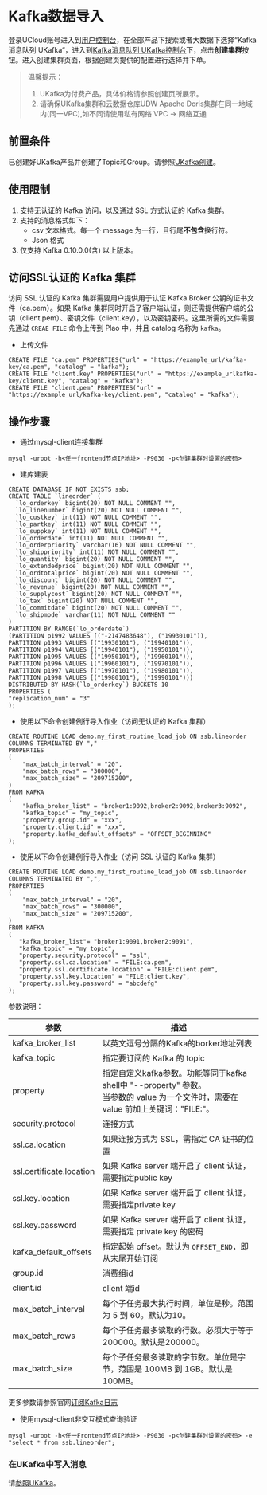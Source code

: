 # Kafka数据导入

登录UCloud账号进入到[用户控制台](https://passport.ucloud.cn/#login)，在全部产品下搜索或者大数据下选择“Kafka消息队列 UKafka“，进入到[Kafka消息队列 UKafka控制台](https://console.ucloud.cn/ukafka/ukafka)下，点击**创建集群**按钮。进入创建集群页面，根据创建页提供的配置进行选择并下单。

<blockquote>
  温馨提示：
   <ol>
     <li>UKafka为付费产品，具体价格请参照创建页所展示。</li>
     <li>请确保UKafka集群和云数据仓库UDW Apache Doris集群在同一地域内(同一VPC),如不同请使用私有网络 VPC -> 网络互通</li>
   </ol>
</blockquote>



## 前置条件

已创建好UKafka产品并创建了Topic和Group。请参照[UKafka创建](https://docs.ucloud.cn/ukafka/kafkasinkerintro/quickstart)。

## 使用限制

1. 支持无认证的 Kafka 访问，以及通过 SSL 方式认证的 Kafka 集群。
2. 支持的消息格式如下：
   - csv 文本格式。每一个 message 为一行，且行尾**不包含**换行符。
   - Json 格式
3. 仅支持 Kafka 0.10.0.0(含) 以上版本。

## 访问SSL认证的 Kafka 集群

访问 SSL 认证的 Kafka 集群需要用户提供用于认证 Kafka Broker 公钥的证书文件（ca.pem）。如果 Kafka 集群同时开启了客户端认证，则还需提供客户端的公钥（client.pem）、密钥文件（client.key），以及密钥密码。这里所需的文件需要先通过 `CREAE FILE` 命令上传到 Plao 中，并且 catalog 名称为 `kafka`。

- 上传文件

```shell
CREATE FILE "ca.pem" PROPERTIES("url" = "https://example_url/kafka-key/ca.pem", "catalog" = "kafka");
CREATE FILE "client.key" PROPERTIES("url" = "https://example_urlkafka-key/client.key", "catalog" = "kafka");
CREATE FILE "client.pem" PROPERTIES("url" = "https://example_url/kafka-key/client.pem", "catalog" = "kafka");
```

## 操作步骤

- 通过mysql-client连接集群

```shell
mysql -uroot -h<任一frontend节点IP地址> -P9030 -p<创建集群时设置的密码>
```

- 建库建表

```mysql
CREATE DATABASE IF NOT EXISTS ssb;
CREATE TABLE `lineorder` (
  `lo_orderkey` bigint(20) NOT NULL COMMENT "",
  `lo_linenumber` bigint(20) NOT NULL COMMENT "",
  `lo_custkey` int(11) NOT NULL COMMENT "",
  `lo_partkey` int(11) NOT NULL COMMENT "",
  `lo_suppkey` int(11) NOT NULL COMMENT "",
  `lo_orderdate` int(11) NOT NULL COMMENT "",
  `lo_orderpriority` varchar(16) NOT NULL COMMENT "",
  `lo_shippriority` int(11) NOT NULL COMMENT "",
  `lo_quantity` bigint(20) NOT NULL COMMENT "",
  `lo_extendedprice` bigint(20) NOT NULL COMMENT "",
  `lo_ordtotalprice` bigint(20) NOT NULL COMMENT "",
  `lo_discount` bigint(20) NOT NULL COMMENT "",
  `lo_revenue` bigint(20) NOT NULL COMMENT "",
  `lo_supplycost` bigint(20) NOT NULL COMMENT "",
  `lo_tax` bigint(20) NOT NULL COMMENT "",
  `lo_commitdate` bigint(20) NOT NULL COMMENT "",
  `lo_shipmode` varchar(11) NOT NULL COMMENT ""
)
PARTITION BY RANGE(`lo_orderdate`)
(PARTITION p1992 VALUES [("-2147483648"), ("19930101")),
PARTITION p1993 VALUES [("19930101"), ("19940101")),
PARTITION p1994 VALUES [("19940101"), ("19950101")),
PARTITION p1995 VALUES [("19950101"), ("19960101")),
PARTITION p1996 VALUES [("19960101"), ("19970101")),
PARTITION p1997 VALUES [("19970101"), ("19980101")),
PARTITION p1998 VALUES [("19980101"), ("19990101")))
DISTRIBUTED BY HASH(`lo_orderkey`) BUCKETS 10
PROPERTIES (
"replication_num" = "3"
);
```

- 使用以下命令创建例行导入作业（访问无认证的 Kafka 集群）

```shell
CREATE ROUTINE LOAD demo.my_first_routine_load_job ON ssb.lineorder
COLUMNS TERMINATED BY ","
PROPERTIES
(
    "max_batch_interval" = "20",
    "max_batch_rows" = "300000",
    "max_batch_size" = "209715200",
)
FROM KAFKA
(
    "kafka_broker_list" = "broker1:9092,broker2:9092,broker3:9092",
    "kafka_topic" = "my_topic",
    "property.group.id" = "xxx",
    "property.client.id" = "xxx",
    "property.kafka_default_offsets" = "OFFSET_BEGINNING"
);
```

- 使用以下命令创建例行导入作业（访问 SSL 认证的 Kafka 集群）

```shell
CREATE ROUTINE LOAD demo.my_first_routine_load_job ON ssb.lineorder
COLUMNS TERMINATED BY ",",
PROPERTIES
(
    "max_batch_interval" = "20",
    "max_batch_rows" = "300000",
    "max_batch_size" = "209715200",
)
FROM KAFKA
(
   "kafka_broker_list"= "broker1:9091,broker2:9091",
   "kafka_topic" = "my_topic",
   "property.security.protocol" = "ssl",
   "property.ssl.ca.location" = "FILE:ca.pem",
   "property.ssl.certificate.location" = "FILE:client.pem",
   "property.ssl.key.location" = "FILE:client.key",
   "property.ssl.key.password" = "abcdefg"
);
```

参数说明：

| 参数                     | 描述                                                         |
| ------------------------ | ------------------------------------------------------------ |
| kafka_broker_list        | 以英文逗号分隔的Kafka的borker地址列表                        |
| kafka_topic              | 指定要订阅的 Kafka 的 topic                                  |
| property                 | 指定自定义kafka参数。功能等同于kafka shell中 "--property" 参数。<br />当参数的 value 为一个文件时，需要在 value 前加上关键词："FILE:"。 |
| security.protocol        | 连接方式                                                     |
| ssl.ca.location          | 如果连接方式为 SSL，需指定 CA 证书的位置                     |
| ssl.certificate.location | 如果 Kafka server 端开启了 client 认证，需要指定public key   |
| ssl.key.location         | 如果 Kafka server 端开启了 client 认证，需要指定private key  |
| ssl.key.password         | 如果 Kafka server 端开启了 client 认证，需要指定 private key 的密码 |
| kafka_default_offsets    | 指定起始 offset。默认为 `OFFSET_END`，即从末尾开始订阅       |
| group.id                 | 消费组id                                                     |
| client.id                | client 端id                                                  |
| max_batch_interval       | 每个子任务最大执行时间，单位是秒。范围为 5 到 60。默认为10。 |
| max_batch_rows           | 每个子任务最多读取的行数。必须大于等于200000。默认是200000。 |
| max_batch_size           | 每个子任务最多读取的字节数。单位是字节，范围是 100MB 到 1GB。默认是 100MB。 |

更多参数请参照官网[订阅Kafka日志](https://doris.apache.org/zh-CN/data-operate/import/import-scenes/kafka-load.html#)

- 使用mysql-client非交互模式查询验证

```shell
mysql -uroot -h<任一Frontend节点IP地址> -P9030 -p<创建集群时设置的密码> -e "select * from ssb.lineorder";
```

### 在UKafka中写入消息

请[参照UKafka](https://docs.ucloud.cn/ukafka/kafkasinkerintro/quickstart)。

